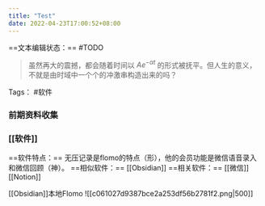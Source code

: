 ```yaml
---
title: "Test"
date: 2022-04-23T17:00:52+08:00
---
```


==文本编辑状态：== #TODO

>虽然再大的震撼，都会随着时间以 $Ae^{-\alpha t}$ 的形式被抚平。但人生的意义，不就是由时域中一个个的冲激串构造出来的吗？

Tags： #软件

### 前期资料收集

### [[软件]]

==软件特点：== 无压记录是flomo的特点（形），他的会员功能是微信语音录入和微信回顾（神）。
==相似软件：== [[Obsidian]]
==相关软件：== [[微信]] [[Notion]]

[[Obsidian]]本地Flomo
![[c061027d9387bce2a253df56b2781f2.png|500]]
